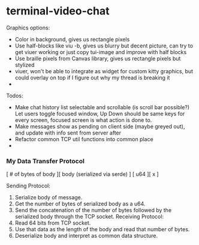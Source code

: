 # terminal-video-chat

Graphics options:
- Color in background, gives us rectangle pixels
- Use half-blocks like viu -b, gives us blurry but decent picture, can try to get viuer working or just copy tui-image and improve with half blocks
- Use braille pixels from Canvas library, gives us rectangle pixels but stylized
- viuer, won't be able to integrate as widget for custom kitty graphics, but could overlay on top if I figure out why my thread is breaking it
- 

Todos:
- Make chat history list selectable and scrollable (is scroll bar possible?) Let users toggle focused window, Up Down should be same keys for every screen, focused screen is what action is done to.
- Make messages show as pending on client side (maybe greyed out), and update with info sent from server after
- Refactor common TCP util functions into common place
- 

### My Data Transfer Protocol
[ # of bytes of body ][ body (serialized via serde) ]
[        u64         ][              x              ]

Sending Protocol:
1. Serialize body of message.
2. Get the number of bytes of serialized body as a u64.
3. Send the concatenation of the number of bytes followed by the serialized body through the TCP socket.
Receiving Protocol:
1. Read 64 bits from TCP socket.
2. Use that data as the length of the body and read that number of bytes.
3. Deserialize body and interpret as common data structure.
